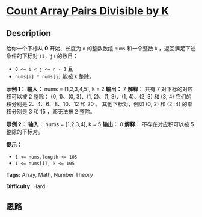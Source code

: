 # [Count Array Pairs Divisible by K][title]

## Description

给你一个下标从 **0** 开始、长度为 `n` 的整数数组 `nums` 和一个整数 `k` ，返回满足下述条件的下标对 `(i, j)` 的数目：

  * `0 <= i < j <= n - 1` 且
  * `nums[i] * nums[j]` 能被 `k` 整除。



**示例 1：**
            **输入：** nums = [1,2,3,4,5], k = 2    **输出：** 7    **解释：**    共有 7 对下标的对应积可以被 2 整除：    (0, 1)、(0, 3)、(1, 2)、(1, 3)、(1, 4)、(2, 3) 和 (3, 4)    它们的积分别是 2、4、6、8、10、12 和 20 。    其他下标对，例如 (0, 2) 和 (2, 4) 的乘积分别是 3 和 15 ，都无法被 2 整除。        

**示例 2：**
            **输入：** nums = [1,2,3,4], k = 5    **输出：** 0    **解释：** 不存在对应积可以被 5 整除的下标对。    



**提示：**

  * `1 <= nums.length <= 105`
  * `1 <= nums[i], k <= 105`


**Tags:** Array, Math, Number Theory

**Difficulty:** Hard

## 思路

[title]: https://leetcode-cn.com/problems/count-array-pairs-divisible-by-k
